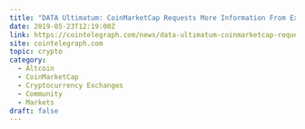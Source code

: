 ```yaml
---
title: "DATA Ultimatum: CoinMarketCap Requests More Information From Exchanges to Make Market More Transparent"
date: 2019-05-23T12:19:00Z
link: https://cointelegraph.com/news/data-ultimatum-coinmarketcap-requests-more-information-from-exchanges-to-make-market-more-transparent?utm_medium=RSS&utm_source=hune
site: cointelegraph.com
topic: crypto
category:
  - Altcoin
  - CoinMarketCap
  - Cryptocurrency Exchanges
  - Community
  - Markets
draft: false
---
```

